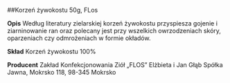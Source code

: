 ##Korzeń żywokostu 50g, FLos

**Opis** Według literatury zielarskiej korzeń żywokostu przyspiesza gojenie i ziarninowanie ran oraz polecany jest przy wszelkich owrzodzeniach skóry, oparzeniach czy odmrożeniach w formie okładów. 

**Skład** Korzeń żywokostu 100%

**Producent** Zakład Konfekcjonowania Ziół „FLOS” Elżbieta i Jan Głąb Spółka Jawna, Mokrsko 118, 98-345 Mokrsko